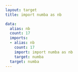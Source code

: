 ```yaml
---
layout: target
title: import numba as nb

data:
  alias: nb
  count: 17
  imports:
  - alias: nb
    count: 17
    import: import numba as nb
    target: numba
  target: numba
---
```

